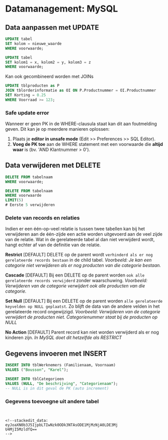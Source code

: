 # Datamanagement: MySQL
## Data aanpassen met UPDATE
```sql
UPDATE tabel
SET kolom = nieuwe_waarde
WHERE voorwaarde;

UPDATE tabel
SET kolom1 = x, kolom2 = y, kolom3 = z
WHERE voorwaarde;
```
Kan ook gecombineerd worden met JOINs
```sql
UPDATE tblproducten as P
JOIN tblorderinformatie as OI ON P.Productnummer = OI.Productnummer
SET Korting = 0.25
WHERE Voorraad >= 123;
```

### Safe update error
Wanneer er geen PK in de WHERE-clausula staat kan dit aan foutmelding geven. Dit kan je op meerdere manieren oplossen:
 1. Plaats je **editor in unsafe mode** (Edit >> Preferences >> SQL Editor).
 2. **Voeg de PK toe** aan de WHERE statement met een voorwaarde die **altijd waar** is (bv. 'AND Klantnummer > 0').

## Data verwijderen met DELETE
```sql
DELETE FROM tabelnaam
WHERE voorwaarde;

DELETE FROM tabelnaam
WHERE voorwaarde
LIMIT(5)
# Eerste 5 verwijderen
```
### Delete van records en relaties
Indien er een één-op-veel relatie is tussen twee tabellen kan bij het verwijderen aan de één-zijde een actie worden uitgevoerd aan de veel zijde van de relatie. Wat in de gerelateerde tabel al dan niet verwijderd wordt, hangt echter af van de definitie van de relatie.

**Restrict** [DEFAULT]
DELETE op de parent wordt `verhinderd als er nog gerelateerde records bestaan` in de child tabel.
_Voorbeeld: Je kan een categorie niet verwijderen als er nog producten van die categorie bestaan._

**Cascade** [DEFAULT]
Bij een DELETE op de parent worden `ook alle gerelateerde records verwijderd` zonder waarschuwing.
_Voorbeeld: Verwijderen van de categorie verwijdert ook alle producten van die categorie._

**Set Null** [DEFAULT]
Bij een DELETE op de parent worden `alle gerelateerde keyvelden op NULL geplaatst`. Zo blijft de data van de andere velden in het gerelateerde record ongewijzigd.
_Voorbeeld: Verwijderen van de categorie verwijdert de producten niet. Categorienummer staat bij de producten op NULL_

**No Action** [DEFAULT]
Parent record kan niet worden verwijderd als er nog kinderen zijn.
_In MySQL doet dit hetzelfde als RESTRICT_

## Gegevens invoeren met INSERT
```sql
INSERT INTO tblWerknemers (Familienaam, Voornaam)
VALUES ("Bousson", "Karel");

INSERT INTO tblCategorieen
VALUES (NULL, "De beschrijving", "Categorienaam");
-- NULL is in dit geval de PK (auto increment)
```

### Gegevens toevoegne uit andere tabel
```


<!--stackedit_data:
eyJoaXN0b3J5IjpbLTIwNzk0ODk3NTAsODE1MjMzNjA0LDE3Mj
U4MjI5MzldfQ==
-->